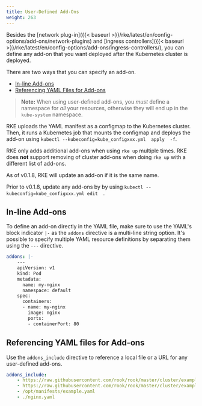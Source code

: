 ```yaml
---
title: User-Defined Add-Ons
weight: 263
---
```


Besides the [network plug-in]({{< baseurl >}}/rke/latest/en/config-options/add-ons/network-plugins) and [ingress controllers]({{< baseurl >}}/rke/latest/en/config-options/add-ons/ingress-controllers/), you can define any add-on that you want deployed after the Kubernetes cluster is deployed.

There are two ways that you can specify an add-on.

- [In-line Add-ons](#in-line-add-ons)
- [Referencing YAML Files for Add-ons](#referencing-yaml-files-for-add-ons)

> **Note:** When using user-defined add-ons, you *must* define a namespace for *all* your resources, otherwise they will end up in the `kube-system` namespace.

RKE uploads the YAML manifest as a configmap to the Kubernetes cluster. Then, it runs a Kubernetes job that mounts the configmap and deploys the add-on using `kubectl --kubeconfig=kube_configxxx.yml  apply  -f`.

RKE only adds additional add-ons when using `rke up` multiple times. RKE does **not** support removing of cluster add-ons when doing `rke up` with a different list of add-ons.

As of v0.1.8, RKE will update an add-on if it is the same name.

Prior to v0.1.8, update any add-ons by by using `kubectl --kubeconfig=kube_configxxx.yml edit  `.

## In-line Add-ons

To define an add-on directly in the YAML file, make sure to use the YAML's block indicator `|-` as the `addons` directive is a multi-line string option. It's possible to specify multiple YAML resource definitions by separating them using the `---` directive.

```yaml
addons: |-
    ---
    apiVersion: v1
    kind: Pod
    metadata:
      name: my-nginx
      namespace: default
    spec:
      containers:
      - name: my-nginx
        image: nginx
        ports:
        - containerPort: 80
```

## Referencing YAML files for Add-ons
Use the `addons_include` directive to reference a local file or a URL for any user-defined add-ons.  

```yaml
addons_include:
    - https://raw.githubusercontent.com/rook/rook/master/cluster/examples/kubernetes/ceph/operator.yaml
    - https://raw.githubusercontent.com/rook/rook/master/cluster/examples/kubernetes/ceph/cluster.yaml
    - /opt/manifests/example.yaml
    - ./nginx.yaml
```
